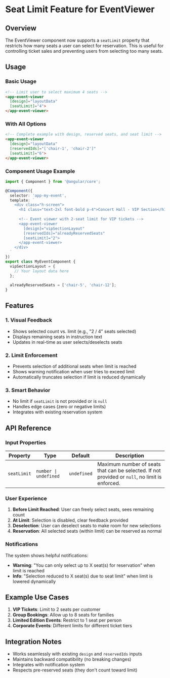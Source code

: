 # Seat Limit Feature for EventViewer

## Overview

The EventViewer component now supports a `seatLimit` property that restricts how many seats a user can select for reservation. This is useful for controlling ticket sales and preventing users from selecting too many seats.

## Usage

### Basic Usage

```html
<!-- Limit user to select maximum 4 seats -->
<app-event-viewer 
  [design]="layoutData" 
  [seatLimit]="4">
</app-event-viewer>
```

### With All Options

```html
<!-- Complete example with design, reserved seats, and seat limit -->
<app-event-viewer 
  [design]="layoutData" 
  [reservedIds]="['chair-1', 'chair-2']"
  [seatLimit]="6">
</app-event-viewer>
```

### Component Usage Example

```typescript
import { Component } from '@angular/core';

@Component({
  selector: 'app-my-event',
  template: `
    <div class="h-screen">
      <h1 class="text-2xl font-bold p-4">Concert Hall - VIP Section</h1>
      
      <!-- Event viewer with 2-seat limit for VIP tickets -->
      <app-event-viewer 
        [design]="vipSectionLayout" 
        [reservedIds]="alreadyReservedSeats"
        [seatLimit]="2">
      </app-event-viewer>
    </div>
  `
})
export class MyEventComponent {
  vipSectionLayout = {
    // Your layout data here
  };
  
  alreadyReservedSeats = ['chair-5', 'chair-12'];
}
```

## Features

### 1. **Visual Feedback**
- Shows selected count vs. limit (e.g., "2 / 4" seats selected)
- Displays remaining seats in instruction text
- Updates in real-time as user selects/deselects seats

### 2. **Limit Enforcement**
- Prevents selection of additional seats when limit is reached
- Shows warning notification when user tries to exceed limit
- Automatically truncates selection if limit is reduced dynamically

### 3. **Smart Behavior**
- No limit if `seatLimit` is not provided or is `null`
- Handles edge cases (zero or negative limits)
- Integrates with existing reservation system

## API Reference

### Input Properties

| Property | Type | Default | Description |
|----------|------|---------|-------------|
| `seatLimit` | `number \| undefined` | `undefined` | Maximum number of seats that can be selected. If not provided or `null`, no limit is enforced. |

### User Experience

1. **Before Limit Reached**: User can freely select seats, sees remaining count
2. **At Limit**: Selection is disabled, clear feedback provided
3. **Deselection**: User can deselect seats to make room for new selections
4. **Reservation**: All selected seats (within limit) can be reserved as normal

### Notifications

The system shows helpful notifications:
- **Warning**: "You can only select up to X seat(s) for reservation" when limit is reached
- **Info**: "Selection reduced to X seat(s) due to seat limit" when limit is lowered dynamically

## Example Use Cases

1. **VIP Tickets**: Limit to 2 seats per customer
2. **Group Bookings**: Allow up to 8 seats for families
3. **Limited Edition Events**: Restrict to 1 seat per person
4. **Corporate Events**: Different limits for different ticket tiers

## Integration Notes

- Works seamlessly with existing `design` and `reservedIds` inputs
- Maintains backward compatibility (no breaking changes)
- Integrates with notification system
- Respects pre-reserved seats (they don't count toward limit)
